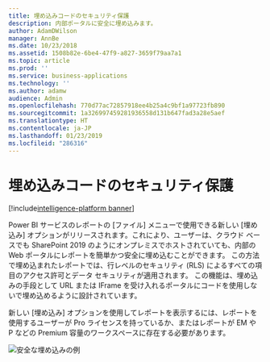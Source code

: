 ```yaml
---
title: 埋め込みコードのセキュリティ保護
description: 内部ポータルに安全に埋め込みます。
author: AdamDWilson
manager: AnnBe
ms.date: 10/23/2018
ms.assetid: 1508b82e-6be4-47f9-a827-3659f79aa7a1
ms.topic: article
ms.prod: ''
ms.service: business-applications
ms.technology: ''
ms.author: adamw
audience: Admin
ms.openlocfilehash: 770d77ac72857918ee4b25a4c9bf1a97723fb890
ms.sourcegitcommit: 1a326997459281936558d131b647fad3a28e5aef
ms.translationtype: HT
ms.contentlocale: ja-JP
ms.lasthandoff: 01/23/2019
ms.locfileid: "286316"
---
```

# <a name="secure-embed-codes"></a>埋め込みコードのセキュリティ保護

[!include[intelligence-platform banner](../../includes/intelligence-platform.md)]

Power BI サービスのレポートの [ファイル] メニューで使用できる新しい [埋め込み] オプションがリリースされます。これにより、ユーザーは、クラウド ベースでも SharePoint 2019 のようにオンプレミスでホストされていても、内部の Web ポータルにレポートを簡単かつ安全に埋め込むことができます。 この方法で埋め込まれたレポートでは、行レベルのセキュリティ (RLS) によるすべての項目のアクセス許可とデータ セキュリティが適用されます。 この機能は、埋め込みの手段として URL または IFrame を受け入れるポータルにコードを使用しないで埋め込めるように設計されています。

新しい [埋め込み] オプションを使用してレポートを表示するには、レポートを使用するユーザーが Pro ライセンスを持っているか、またはレポートが EM や P などの Premium 容量のワークスペースに存在する必要があります。

![安全な埋め込みの例](media/secure-embed.png "安全な埋め込みの例")
